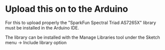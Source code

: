 # Upload this on to the Arduino

For this to upload properly the "SparkFun Spectral Triad AS7265X" library must be installed in the Arduino IDE.

The library can be installed with the Manage Libraries tool under the Sketch menu -> Include library option